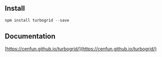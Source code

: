 ## Install
```js
npm install turbogrid --save
```
## Documentation
[https://cenfun.github.io/turbogrid/](https://cenfun.github.io/turbogrid/)